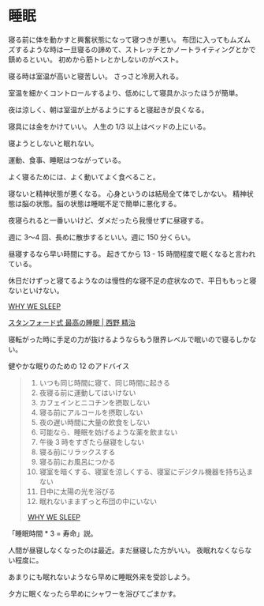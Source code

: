 # 睡眠

寝る前に体を動かすと興奮状態になって寝つきが悪い。
布団に入ってもムズムズするような時は一旦寝るの諦めて、ストレッチとかノートライティングとかで鎮めるといい。
初めから筋トレとかしないのがベスト。

寝る時は室温が高いと寝苦しい。
さっさと冷房入れる。

室温を細かくコントロールするより、低めにして寝具かぶったほうが簡単。

夜は涼しく、朝は室温が上がるようにすると寝起きが良くなる。

寝具には金をかけていい。
人生の 1/3 以上はベッドの上にいる。

寝ようとしないと眠れない。

運動、食事、睡眠はつながっている。

よく寝るためには、よく動いてよく食べること。

寝ないと精神状態が悪くなる。
心身というのは結局全て体でしかない。
精神状態は脳の状態。脳の状態は睡眠不足で簡単に悪化する。

夜寝られると一番いいけど、ダメだったら我慢せずに昼寝する。

週に 3〜4 回、長めに散歩するといい。週に 150 分くらい。

昼寝するなら早い時間にする。
起きてから 13 - 15 時間程度で眠くなると言われている。

休日だけずっと寝てるようなのは慢性的な寝不足の症状なので、平日ももっと寝ないといけない。

[WHY WE SLEEP](https://www.amazon.co.jp/dp/B07D3N4NQM)

[スタンフォード式 最高の睡眠 | 西野 精治](https://www.amazon.co.jp/dp/B06XC5BZ4Q)

寝転がった時に手足の力が抜けるようならもう限界レベルで眠いので寝るしかない。

健やかな眠りのための 12 のアドバイス

> 1. いつも同じ時間に寝て、同じ時間に起きる
> 2. 夜寝る前に運動してはいけない
> 3. カフェインとニコチンを摂取しない
> 4. 寝る前にアルコールを摂取しない
> 5. 夜の遅い時間に大量の飲食をしない
> 6. 可能なら、睡眠を妨げるような薬を飲まない
> 7. 午後 3 時をすぎたら昼寝をしない
> 8. 寝る前にリラックスする
> 9. 寝る前にお風呂につかる
> 10. 寝室を暗くする、寝室を涼しくする、寝室にデジタル機器を持ち込まない
> 11. 日中に太陽の光を浴びる
> 12. 眠れないままずっと布団の中にいない
>
> [WHY WE SLEEP](https://www.amazon.co.jp/dp/B07D3N4NQM)

「睡眠時間 \* 3 = 寿命」説。

人間が昼寝しなくなったのは最近。まだ昼寝した方がいい。
夜眠れなくならない程度に。

あまりにも眠れないようなら早めに睡眠外来を受診しよう。

夕方に眠くなったら早めにシャワーを浴びてごまかす。
